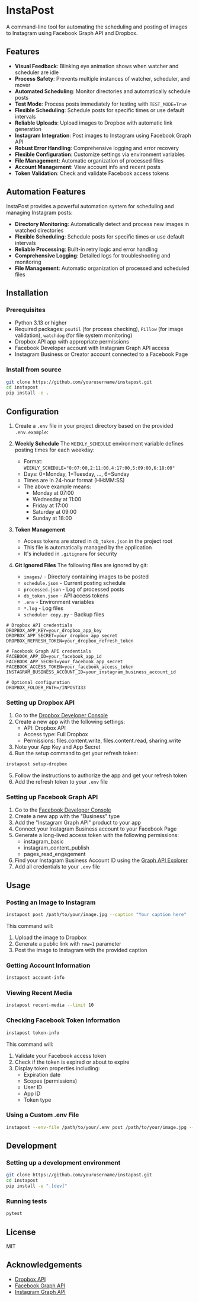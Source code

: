 # InstaPost

A command-line tool for automating the scheduling and posting of images to Instagram using Facebook Graph API and Dropbox.

## Features

- **Visual Feedback**: Blinking eye animation shows when watcher and scheduler are idle
- **Process Safety**: Prevents multiple instances of watcher, scheduler, and mover
- **Automated Scheduling**: Monitor directories and automatically schedule posts
- **Test Mode**: Process posts immediately for testing with `TEST_MODE=True`
- **Flexible Scheduling**: Schedule posts for specific times or use default intervals
- **Reliable Uploads**: Upload images to Dropbox with automatic link generation
- **Instagram Integration**: Post images to Instagram using Facebook Graph API
- **Robust Error Handling**: Comprehensive logging and error recovery
- **Flexible Configuration**: Customize settings via environment variables
- **File Management**: Automatic organization of processed files
- **Account Management**: View account info and recent posts
- **Token Validation**: Check and validate Facebook access tokens

## Automation Features

InstaPost provides a powerful automation system for scheduling and managing Instagram posts:

- **Directory Monitoring**: Automatically detect and process new images in watched directories
- **Flexible Scheduling**: Schedule posts for specific times or use default intervals
- **Reliable Processing**: Built-in retry logic and error handling
- **Comprehensive Logging**: Detailed logs for troubleshooting and monitoring
- **File Management**: Automatic organization of processed and scheduled files

## Installation

### Prerequisites

- Python 3.13 or higher
- Required packages: `psutil` (for process checking), `Pillow` (for image validation), `watchdog` (for file system monitoring)
- Dropbox API app with appropriate permissions
- Facebook Developer account with Instagram Graph API access
- Instagram Business or Creator account connected to a Facebook Page

### Install from source

```bash
git clone https://github.com/yourusername/instapost.git
cd instapost
pip install -e .
```

## Configuration

1. Create a `.env` file in your project directory based on the provided `.env.example`:

2. **Weekly Schedule**
   The `WEEKLY_SCHEDULE` environment variable defines posting times for each weekday:
   - Format: `WEEKLY_SCHEDULE="0:07:00,2:11:00,4:17:00,5:09:00,6:18:00"`
   - Days: 0=Monday, 1=Tuesday, ..., 6=Sunday
   - Times are in 24-hour format (HH:MM:SS)
   - The above example means:
     - Monday at 07:00
     - Wednesday at 11:00
     - Friday at 17:00
     - Saturday at 09:00
     - Sunday at 18:00

3. **Token Management**
   - Access tokens are stored in `db_token.json` in the project root
   - This file is automatically managed by the application
   - It's included in `.gitignore` for security

4. **Git Ignored Files**
   The following files are ignored by git:
   - `images/` - Directory containing images to be posted
   - `schedule.json` - Current posting schedule
   - `processed.json` - Log of processed posts
   - `db_token.json` - API access tokens
   - `.env` - Environment variables
   - `*.log` - Log files
   - `scheduler copy.py` - Backup files

```
# Dropbox API credentials
DROPBOX_APP_KEY=your_dropbox_app_key
DROPBOX_APP_SECRET=your_dropbox_app_secret
DROPBOX_REFRESH_TOKEN=your_dropbox_refresh_token

# Facebook Graph API credentials
FACEBOOK_APP_ID=your_facebook_app_id
FACEBOOK_APP_SECRET=your_facebook_app_secret
FACEBOOK_ACCESS_TOKEN=your_facebook_access_token
INSTAGRAM_BUSINESS_ACCOUNT_ID=your_instagram_business_account_id

# Optional configuration
DROPBOX_FOLDER_PATH=/INPOST333
```

### Setting up Dropbox API

1. Go to the [Dropbox Developer Console](https://www.dropbox.com/developers/apps)
2. Create a new app with the following settings:
   - API: Dropbox API
   - Access type: Full Dropbox
   - Permissions: files.content.write, files.content.read, sharing.write
3. Note your App Key and App Secret
4. Run the setup command to get your refresh token:

```bash
instapost setup-dropbox
```

5. Follow the instructions to authorize the app and get your refresh token
6. Add the refresh token to your `.env` file

### Setting up Facebook Graph API

1. Go to the [Facebook Developer Console](https://developers.facebook.com/)
2. Create a new app with the "Business" type
3. Add the "Instagram Graph API" product to your app
4. Connect your Instagram Business account to your Facebook Page
5. Generate a long-lived access token with the following permissions:
   - instagram_basic
   - instagram_content_publish
   - pages_read_engagement
6. Find your Instagram Business Account ID using the [Graph API Explorer](https://developers.facebook.com/tools/explorer/)
7. Add all credentials to your `.env` file

## Usage

### Posting an Image to Instagram

```bash
instapost post /path/to/your/image.jpg --caption "Your caption here"
```

This command will:
1. Upload the image to Dropbox
2. Generate a public link with `raw=1` parameter
3. Post the image to Instagram with the provided caption

### Getting Account Information

```bash
instapost account-info
```

### Viewing Recent Media

```bash
instapost recent-media --limit 10
```

### Checking Facebook Token Information

```bash
instapost token-info
```

This command will:
1. Validate your Facebook access token
2. Check if the token is expired or about to expire
3. Display token properties including:
   - Expiration date
   - Scopes (permissions)
   - User ID
   - App ID
   - Token type

### Using a Custom .env File

```bash
instapost --env-file /path/to/your/.env post /path/to/your/image.jpg --caption "Your caption here"
```

## Development

### Setting up a development environment

```bash
git clone https://github.com/yourusername/instapost.git
cd instapost
pip install -e ".[dev]"
```

### Running tests

```bash
pytest
```

## License

MIT

## Acknowledgements

- [Dropbox API](https://www.dropbox.com/developers/documentation/http/overview)
- [Facebook Graph API](https://developers.facebook.com/docs/graph-api)
- [Instagram Graph API](https://developers.facebook.com/docs/instagram-api)
